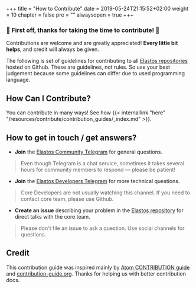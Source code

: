 +++
title = "How to Contribute"
date = 2019-05-24T21:15:52+02:00
weight = 10
chapter = false
pre = ""
alwaysopen = true
+++

### 🎉 First off, thanks for taking the time to contribute! 🎉

Contributions are welcome and are greatly appreciated! **Every little bit helps**, and credit will always be given. 

The following is set of guidelines for contributing to all [Elastos repositories](https://github.com/elastos) hosted on Github. These are guidelines, not rules. So use your best judgement because some guidelines can differ due to used programming language.

## How Can I Contribute?

You can contribute in many ways! See how {{< internallink "here" "/resources/contribute/contribution_guides/_index.md" >}}.

## How to get in touch / get answers?
 
 * **Join** the [Elastos Community Telegram](https://t.me/elastosgroup) for general questions.
    
> Even though Telegram is a chat service, sometimes it takes several hours for community members to respond &mdash; please be patient!
 
 * **Join** the [Elastos Developers Telegram](https://t.me/elastosdev) for more technical questions.

>Core Developers are not usually watching this channel. If you need to contact core team, please use Github.

 * **Create an issue** describing your problem in the [Elastos repository](https://github.com/elastos/Elastos) for direct talks with the core team.

 > Please don't file an issue to ask a question. Use social channels for questions.

## Credit

This contribution guide was inspired mainly by [Atom CONTRIBUTION guide](https://raw.githubusercontent.com/atom/atom/master/CONTRIBUTING.md) and [contribution-guide.org](http://contribution-guide-org.readthedocs.io/). Thanks for helping us with better contribution docs.
